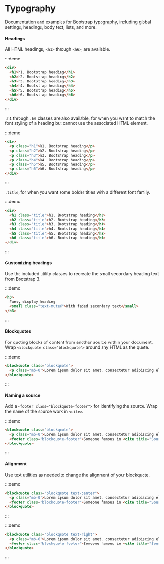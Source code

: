 # Typography

Documentation and examples for Bootstrap typography, including global settings, headings, body text, lists, and more.


#### Headings

All HTML headings, `<h1>` through `<h6>`, are available.

:::demo
```html
<div>
  <h1>h1. Bootstrap heading</h1>
  <h2>h2. Bootstrap heading</h2>
  <h3>h3. Bootstrap heading</h3>
  <h4>h4. Bootstrap heading</h4>
  <h5>h5. Bootstrap heading</h5>
  <h6>h6. Bootstrap heading</h6>
</div>
```
:::

`.h1` through `.h6` classes are also available, for when you want to match the font styling of a heading but cannot use the associated HTML element.

:::demo
```html
<div>
  <p class="h1">h1. Bootstrap heading</p>
  <p class="h2">h2. Bootstrap heading</p>
  <p class="h3">h3. Bootstrap heading</p>
  <p class="h4">h4. Bootstrap heading</p>
  <p class="h5">h5. Bootstrap heading</p>
  <p class="h6">h6. Bootstrap heading</p>
</div>
```
:::

`.title`, for when you want some bolder titles with a different font family.

:::demo
```html
<div>
  <h1 class="title">h1. Bootstrap heading</h1>
  <h2 class="title">h2. Bootstrap heading</h2>
  <h3 class="title">h3. Bootstrap heading</h3>
  <h4 class="title">h4. Bootstrap heading</h4>
  <h5 class="title">h5. Bootstrap heading</h5>
  <h6 class="title">h6. Bootstrap heading</h6>
</div>
```
:::


#### Customizing headings

Use the included utility classes to recreate the small secondary heading text from Bootstrap 3.

:::demo
```html
<h3>
  Fancy display heading
  <small class="text-muted">With faded secondary text</small>
</h3>
```
:::

#### Blockquotes

For quoting blocks of content from another source within your document.
Wrap `<blockquote class="blockquote">` around any HTML as the quote.

:::demo
```html
<blockquote class="blockquote">
  <p class="mb-0">Lorem ipsum dolor sit amet, consectetur adipiscing elit. Integer posuere erat a ante.</p>
</blockquote>
```
:::

#### Naming a source

Add a `<footer class="blockquote-footer">` for identifying the source.
Wrap the name of the source work in `<cite>`.

:::demo
```html
<blockquote class="blockquote">
  <p class="mb-0">Lorem ipsum dolor sit amet, consectetur adipiscing elit. Integer posuere erat a ante.</p>
  <footer class="blockquote-footer">Someone famous in <cite title="Source Title">Source Title</cite></footer>
</blockquote>
```
:::

#### Alignment

Use text utilities as needed to change the alignment of your blockquote.

:::demo
```html
<blockquote class="blockquote text-center">
  <p class="mb-0">Lorem ipsum dolor sit amet, consectetur adipiscing elit. Integer posuere erat a ante.</p>
  <footer class="blockquote-footer">Someone famous in <cite title="Source Title">Source Title</cite></footer>
</blockquote>
```
:::

:::demo
```html
<blockquote class="blockquote text-right">
  <p class="mb-0">Lorem ipsum dolor sit amet, consectetur adipiscing elit. Integer posuere erat a ante.</p>
  <footer class="blockquote-footer">Someone famous in <cite title="Source Title">Source Title</cite></footer>
</blockquote>
```
:::
